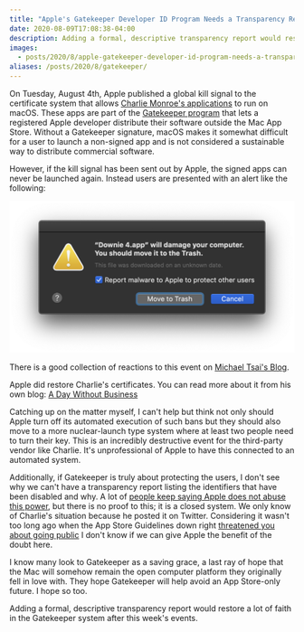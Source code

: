 ```yaml
---
title: "Apple's Gatekeeper Developer ID Program Needs a Transparency Report"
date: 2020-08-09T17:08:38-04:00
description: Adding a formal, descriptive transparency report would restore a lot of faith in the Gatekeeper system after this week's events.
images:
  - posts/2020/8/apple-gatekeeper-developer-id-program-needs-a-transparency-report/alert.png
aliases: /posts/2020/8/gatekeeper/
---
```


On Tuesday, August 4th, Apple published a global kill signal to the certificate system that allows [Charlie Monroe's applications](https://twitter.com/charlieMonroe/status/1290509083288764428) to run on macOS. These apps are part of the [Gatekeeper program](https://developer.apple.com/developer-id/) that lets a registered Apple developer distribute their software outside the Mac App Store. Without a Gatekeeper signature, macOS makes it somewhat difficult for a user to launch a non-signed app and is not considered a sustainable way to distribute commercial software.

However, if the kill signal has been sent out by Apple, the signed apps can never be launched again. Instead users are presented with an alert like the following:

!["Downie 4" will damage your computer. You should move it to the Trash.](alert.png)

There is a good collection of reactions to this event on [Michael Tsai's Blog](https://mjtsai.com/blog/2020/08/04/apple-remote-kills-long-time-developers-apps/).

Apple did restore Charlie's certificates. You can read more about it from his own blog: [A Day Without Business](https://blog.charliemonroe.net/a-day-without-business/)

Catching up on the matter myself, I can't help but think not only should Apple turn off its automated execution of such bans but they should also move to a more nuclear-launch type system where at least two people need to turn their key. This is an incredibly destructive event for the third-party vendor like Charlie. It's unprofessional of Apple to have this connected to an automated system.

Additionally, if Gatekeeper is truly about protecting the users, I don't see why we can't have a transparency report listing the identifiers that have been disabled and why. A lot of [people keep saying Apple does not abuse this power](https://overcast.fm/+KxFFOGVu8/31:37), but there is no proof to this; it is a closed system. We only know of Charlie's situation because he posted it on Twitter. Considering it wasn't too long ago when the App Store Guidelines down right [threatened you about going public](https://twitter.com/benthompson/status/1275072296001007617) I don't know if we can give Apple the benefit of the doubt here.

I know many look to Gatekeeper as a saving grace, a last ray of hope that the Mac will somehow remain the open computer platform they originally fell in love with. They hope Gatekeeper will help avoid an App Store-only future. I hope so too.

Adding a formal, descriptive transparency report would restore a lot of faith in the Gatekeeper system after this week's events.
